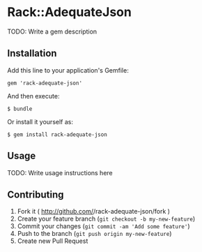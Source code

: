 # Rack::AdequateJson

TODO: Write a gem description

## Installation

Add this line to your application's Gemfile:

    gem 'rack-adequate-json'

And then execute:

    $ bundle

Or install it yourself as:

    $ gem install rack-adequate-json

## Usage

TODO: Write usage instructions here

## Contributing

1. Fork it ( http://github.com/<my-github-username>/rack-adequate-json/fork )
2. Create your feature branch (`git checkout -b my-new-feature`)
3. Commit your changes (`git commit -am 'Add some feature'`)
4. Push to the branch (`git push origin my-new-feature`)
5. Create new Pull Request
